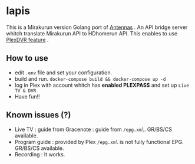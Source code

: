 # lapis
This is a Mirakurun version Golang port of [Antennas](https://github.com/TheJF/antennas) .
An API bridge server whitch translate Mirakurun API to HDhomerun API.
This enables to use [PlexDVR feature](https://www.plex.tv/ja/live-tv-dvr/) .

## How to use
- edit `.env` file and set your configuration.
- build and run. `docker-compose build && docker-compose up -d`
- log in Plex with account whitch has **enabled PLEXPASS** and set up `Live TV & DVR`
- Have fun!!

## Known issues (?)
- Live TV : guide from Gracenote : guide from `/epg.xml`. GR/BS/CS available.
- Program guide : provided by Plex `/epg.xml` is not fully functional EPG. GR/BS/CS available.
- Recording : It works.

